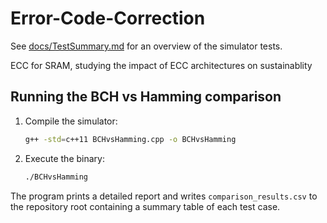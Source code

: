 # Error-Code-Correction

See [docs/TestSummary.md](docs/TestSummary.md) for an overview of the simulator tests.

ECC for SRAM, studying the impact of ECC architectures on sustainablity

## Running the BCH vs Hamming comparison

1. Compile the simulator:

   ```bash
   g++ -std=c++11 BCHvsHamming.cpp -o BCHvsHamming
   ```

2. Execute the binary:

   ```bash
   ./BCHvsHamming
   ```

The program prints a detailed report and writes `comparison_results.csv`
to the repository root containing a summary table of each test case.
